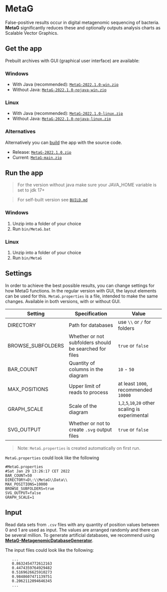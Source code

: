 # MetaG

False-positive results occur in digital metagenomic sequencing of bacteria. **MetaG** significantly reduces these and optionally outputs analysis charts as Scalable Vector Graphics.

## Get the app

Prebuilt archives with GUI (graphical user interface) are available:

### Windows

- With Java (recommended): [`MetaG-2022.1.0-win.zip`](https://github.com/dluxe0/MetaG/releases/download/2022.1.0/MetaG-2022.1.0-win.zip)
- Without Java: [`MetaG-2022.1.0-nojava-win.zip`](https://github.com/dluxe0/MetaG/releases/download/2022.1.0/MetaG-2022.1.0-nojava-win.zip)

### Linux

- With Java (recommended): [`MetaG-2022.1.0-linux.zip`](https://github.com/dluxe0/MetaG/releases/download/2022.1.0/MetaG-2022.1.0-linux.zip)
- Without Java: [`MetaG-2022.1.0-nojava-linux.zip`](https://github.com/dluxe0/MetaG/releases/download/2022.1.0/MetaG-2022.1.0-nojava-linux.zip)

### Alternatives

Alternatively you can [build](BUILD.md) the app with the source code.
- Release: [`MetaG-2022.1.0.zip`](https://github.com/dluxe0/MetaG/archive/refs/tags/2022.1.0.zip)
- Current: [`MetaG-main.zip`](https://github.com/dluxe0/MetaG/archive/refs/heads/main.zip)

## Run the app

> For the version without java make sure your JAVA_HOME variable is set to jdk 17+

> For self-built version see [`BUILD.md`](BUILD.md)

### Windows

1. Unzip into a folder of your choice
2. Run `bin/MetaG.bat`

### Linux

1. Unzip into a folder of your choice
2. Run `bin/MetaG`

## Settings

In order to achieve the best possible results, you can change settings for how MetaG functions. In the regular version with GUI, the layout elements can be used for this. `MetaG.properties` is a file, intended to make the same changes. Available in both versions, with or without GUI.

| Setting           | Specification                                          | Value                                               |
|-------------------|--------------------------------------------------------|-----------------------------------------------------|
| DIRECTORY         | Path for databases                                     | use `\\` or `/` for folders                         |
| BROWSE_SUBFOLDERS | Whether or not subfolders should be searched for files | `true` or `false`                                   |
| BAR_COUNT         | Quantity of columns in the diagram                     | `10` - `50`                                         |
| MAX_POSITIONS     | Upper limit of reads to process                        | at least `1000`, recommended `10000`                |
| GRAPH_SCALE       | Scale of the diagram                                   | `1`,`2`,`5`,`10`,`20` other scaling is experimental |
| SVG_OUTPUT        | Whether or not to create `.svg` output files           | `true` or `false`                                   |

> Note: `MetaG.properties` is created automatically on first run.

`MetaG.properties` could look like the following

    #MetaG.properties
    #Sat Jan 29 13:26:17 CET 2022
    BAR_COUNT=50
    DIRECTORY=D\:\\MetaG\\Data\\
    MAX_POSITIONS=10000
    BROWSE_SUBFOLDERS=true
    SVG_OUTPUT=false
    GRAPH_SCALE=1

## Input

Read data sets from `.csv` files with any quantity of position values between 0 and 1 are used as input. The values are arranged randomly and there can be several million. To generate artificial databases, we recommend using [**MetaG-MetagenomicDatabaseGenerator**](https://github.com/dluxe0/MetaG-MetagenomicDatabaseGenerator).

The input files could look like the following:

       ...
       0.8632454772612163
       0.4474359764929482
       0.5169626625910273
       0.9848607471139751
       0.2062112094646345
       ...
